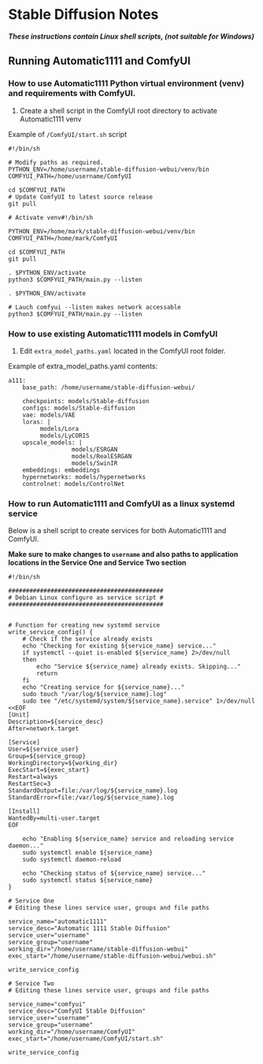# Stable Diffusion Notes

***These instructions contain Linux shell scripts, (not suitable for Windows)***

## Running Automatic1111 and ComfyUI

### How to use Automatic1111 Python virtual environment (venv) and requirements with ComfyUI.

1. Create a shell script in the ComfyUI root directory to activate Automatic1111 venv

Example of `/ComfyUI/start.sh` script
```terminal
#!/bin/sh

# Modify paths as required.
PYTHON_ENV=/home/username/stable-diffusion-webui/venv/bin
COMFYUI_PATH=/home/username/ComfyUI

cd $COMFYUI_PATH
# Update ComfyUI to latest source release
git pull

# Activate venv#!/bin/sh

PYTHON_ENV=/home/mark/stable-diffusion-webui/venv/bin
COMFYUI_PATH=/home/mark/ComfyUI

cd $COMFYUI_PATH
git pull

. $PYTHON_ENV/activate
python3 $COMFYUI_PATH/main.py --listen

. $PYTHON_ENV/activate

# Lauch comfyui --listen makes network accessable
python3 $COMFYUI_PATH/main.py --listen
```

### How to use existing Automatic1111 models in ComfyUI

1. Edit `extra_model_paths.yaml` located in the ComfyUI root folder.

Example of extra_model_paths.yaml contents:
```terminal
a111:
    base_path: /home/username/stable-diffusion-webui/

    checkpoints: models/Stable-diffusion
    configs: models/Stable-diffusion
    vae: models/VAE
    loras: |
         models/Lora
         models/LyCORIS
    upscale_models: |
                  models/ESRGAN
                  models/RealESRGAN
                  models/SwinIR
    embeddings: embeddings
    hypernetworks: models/hypernetworks
    controlnet: models/ControlNet
```

### How to run Automatic1111 and ComfyUI as a linux systemd service

Below is a shell script to create services for both Automatic1111 and ComfyUI.

**Make sure to make changes to `username` and also paths to application locations in the Service One and Service Two section**



```terminal
#!/bin/sh

############################################
# Debian Linux configure as service script #
############################################


# Function for creating new systemd service
write_service_config() {
	# Check if the service already exists
	echo "Checking for existing ${service_name} service..."
    if systemctl --quiet is-enabled ${service_name} 2>/dev/null
    then
        echo "Service ${service_name} already exists. Skipping..."
        return
    fi
    echo "Creating service for ${service_name}..."
	sudo touch "/var/log/${service_name}.log"
	sudo tee "/etc/systemd/system/${service_name}.service" 1>/dev/null <<EOF
[Unit]
Description=${service_desc}
After=network.target

[Service]
User=${service_user}
Group=${service_group}
WorkingDirectory=${working_dir}
ExecStart=${exec_start}
Restart=always
RestartSec=3
StandardOutput=file:/var/log/${service_name}.log
StandardError=file:/var/log/${service_name}.log

[Install]
WantedBy=multi-user.target
EOF

	echo "Enabling ${service_name} service and reloading service daemon..."
	sudo systemctl enable ${service_name}
	sudo systemctl daemon-reload

	echo "Checking status of ${service_name} service..."
	sudo systemctl status ${service_name}
}

# Service One
# Editing these lines service user, groups and file paths

service_name="automatic1111"
service_desc="Automatic 1111 Stable Diffusion"
service_user="username"
service_group="username"
working_dir="/home/username/stable-diffusion-webui"
exec_start="/home/username/stable-diffusion-webui/webui.sh"

write_service_config

# Service Two
# Editing these lines service user, groups and file paths

service_name="comfyui"
service_desc="ComfyUI Stable Diffusion"
service_user="username"
service_group="username"
working_dir="/home/username/ComfyUI"
exec_start="/home/username/ComfyUI/start.sh"

write_service_config
```





